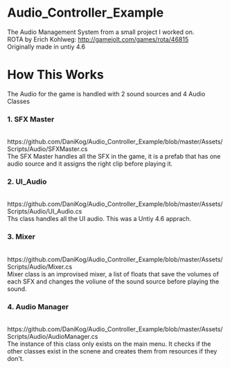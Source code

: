 # Audio_Controller_Example
The Audio Management System from a small project I worked on.
<br>
ROTA by Erich Kohlweg: http://gamejolt.com/games/rota/46815
<br>
Originally made in untiy 4.6
<br>
<h1>How This Works</h1>
The Audio for the game is handled with 2 sound sources and 4 Audio Classes

<h3>1. SFX Master</h3>
<br>
https://github.com/DaniKog/Audio_Controller_Example/blob/master/Assets/Scripts/Audio/SFXMaster.cs
<br>
The SFX Master handles all the SFX in the game, it is a prefab that has one audio source and it assigns the right clip before playing it.

<h3>2. UI_Audio </h3>
<br>
https://github.com/DaniKog/Audio_Controller_Example/blob/master/Assets/Scripts/Audio/UI_Audio.cs
<br>
Ths class handles all the UI audio. This was a Untiy 4.6 apprach.

<h3>3. Mixer</h3>
<br>
https://github.com/DaniKog/Audio_Controller_Example/blob/master/Assets/Scripts/Audio/Mixer.cs
<br>
Mixer class is an improvised mixer,  a list of floats that save the volumes of each SFX and changes the voliune of the sound source before playing the sound.
<br>
<h3> 4. Audio Manager  </h3>
<br>
https://github.com/DaniKog/Audio_Controller_Example/blob/master/Assets/Scripts/Audio/AudioManager.cs
<br>
The instance of this class only exists on the main menu. It checks if the other classes exist in the scnene and creates them from resources if they don't.
